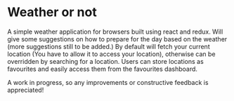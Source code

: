 # Weather or not

A simple weather application for browsers built using react and redux. Will give some suggestions on how to prepare for the day based on the weather (more suggestions still to be added.) By default will fetch your current location (You have to allow it to access your location), otherwise can be overridden by searching for a location. Users can store locations as favourites and easily access them from the favourites dashboard.

A work in progress, so any improvements or constructive feedback is appreciated!
